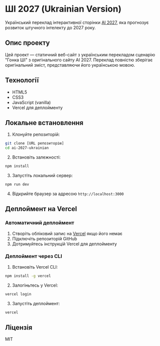 # ШІ 2027 (Ukrainian Version)

Український переклад інтерактивної сторінки [AI 2027](https://ai-2027.com/race), яка прогнозує розвиток штучного інтелекту до 2027 року.

## Опис проекту

Цей проект — статичний веб-сайт з українським перекладом сценарію "Гонка ШІ" з оригінального сайту AI 2027. Переклад повністю зберігає оригінальний зміст, представляючи його українською мовою.

## Технології

- HTML5
- CSS3
- JavaScript (vanilla)
- Vercel для деплойменту

## Локальне встановлення

1. Клонуйте репозиторій:
```bash
git clone [URL репозиторію]
cd ai-2027-ukrainian
```

2. Встановіть залежності:
```bash
npm install
```

3. Запустіть локальний сервер:
```bash
npm run dev
```

4. Відкрийте браузер за адресою `http://localhost:3000`

## Деплоймент на Vercel

### Автоматичний деплоймент

1. Створіть обліковий запис на [Vercel](https://vercel.com) якщо його немає
2. Підключіть репозиторій GitHub 
3. Дотримуйтесь інструкцій Vercel для деплойменту

### Деплоймент через CLI

1. Встановіть Vercel CLI:
```bash
npm install -g vercel
```

2. Залогіньтесь у Vercel:
```bash
vercel login
```

3. Запустіть деплоймент:
```bash
vercel
```

## Ліцензія

MIT 